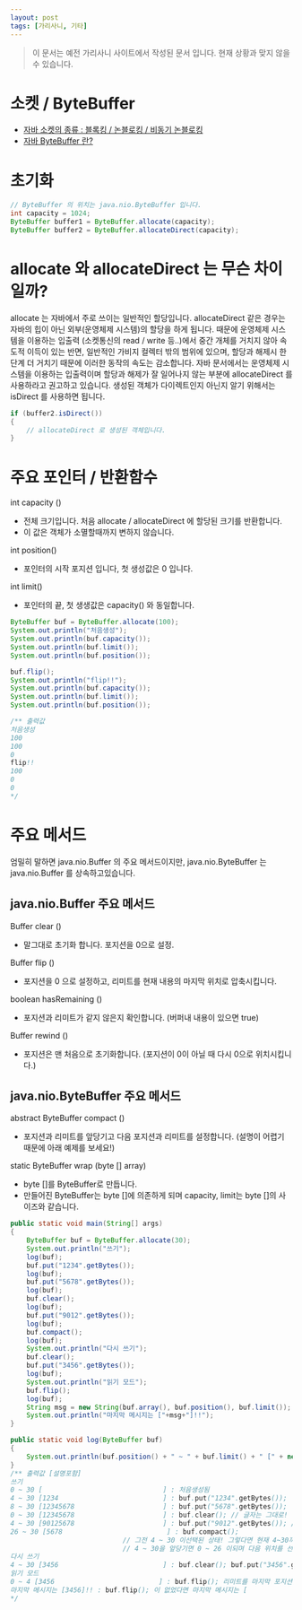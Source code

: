 ```yaml
---
layout: post
tags: [가리사니, 기타]
---
```


> 이 문서는 예전 가리사니 사이트에서 작성된 문서 입니다.
현재 상황과 맞지 않을 수 있습니다.

# 소켓 / ByteBuffer
- [자바 소켓의 종류 : 블록킹 / 논블로킹 / 비동기 논블로킹](/lab?topicId=175)
- [자바 ByteBuffer 란?](/lab?topicId=176)

# 초기화
``` java
// ByteBuffer 의 위치는 java.nio.ByteBuffer 입니다.
int capacity = 1024;
ByteBuffer buffer1 = ByteBuffer.allocate(capacity);
ByteBuffer buffer2 = ByteBuffer.allocateDirect(capacity);
```
# allocate 와 allocateDirect 는 무슨 차이일까?
allocate 는 자바에서 주로 쓰이는 일반적인 할당입니다.
allocateDirect 같은 경우는 자바의 힙이 아닌 외부(운영체제 시스템)의 할당을 하게 됩니다.
때문에 운영체제 시스템을 이용하는 입출력 (소켓통신의 read / write 등..)에서 중간 개체를 거치지 않아 속도적 이득이 있는 반면, 일반적인 가비지 컬렉터 밖의 범위에 있으며, 할당과 해제시 한 단계 더 거치기 때문에 이러한 동작의 속도는 감소합니다.
자바 문서에서는 운영체제 시스템을 이용하는 입출력이며 할당과 해제가 잘 일어나지 않는 부분에 allocateDirect 를 사용하라고 권고하고 있습니다.
 생성된 객체가 다이렉트인지 아닌지 알기 위해서는 isDirect 를 사용하면 됩니다.
``` java
if (buffer2.isDirect())
{
	// allocateDirect 로 생성된 객체입니다.
}
```

# 주요 포인터 / 반환함수
int capacity ()
- 전체 크기입니다. 처음 allocate / allocateDirect 에 할당된 크기를 반환합니다.
- 이 값은 객체가 소멸할때까지 변하지 않습니다.

int position()
 - 포인터의 시작 포지션 입니다, 첫 생성값은 0 입니다.

int limit()
 - 포인터의 끝, 첫 생생값은 capacity() 와 동일합니다.
``` java
ByteBuffer buf = ByteBuffer.allocate(100);
System.out.println("처음생성");
System.out.println(buf.capacity());
System.out.println(buf.limit());
System.out.println(buf.position());

buf.flip();
System.out.println("flip!!");
System.out.println(buf.capacity());
System.out.println(buf.limit());
System.out.println(buf.position());

/** 출력값
처음생성
100
100
0
flip!!
100
0
0
*/
```

# 주요 메서드
엄밀히 말하면 java.nio.Buffer 의 주요 메서드이지만, java.nio.ByteBuffer 는 java.nio.Buffer 를 상속하고있습니다.
## java.nio.Buffer 주요 메서드
Buffer			clear ()
 - 말그대로 초기화 합니다. 포지션을 0으로 설정.

Buffer			flip ()
 - 포지션을 0 으로 설정하고, 리미트를 현재 내용의 마지막 위치로 압축시킵니다.

boolean		hasRemaining ()
 - 포지션과 리미트가 같지 않은지 확인합니다. (버퍼내 내용이 있으면 true)

Buffer			rewind ()
 - 포지션은 맨 처음으로 초기화합니다. (포지션이 0이 아닐 때 다시 0으로 위치시킵니다.)

## java.nio.ByteBuffer 주요 메서드
abstract ByteBuffer		compact ()
 - 포지션과 리미트를 앞당기고 다음 포지션과 리미트를 설정합니다. (설명이 어렵기 때문에 아래 예제를 보세요!)

static ByteBuffer			wrap (byte [] array)
 - byte []를 ByteBuffer로 만듭니다.
 - 만들어진 ByteBuffer는 byte []에 의존하게 되며 capacity, limit는 byte []의 사이즈와 같습니다.

``` java
public static void main(String[] args)
{
	ByteBuffer buf = ByteBuffer.allocate(30);
	System.out.println("쓰기");
	log(buf);
	buf.put("1234".getBytes());
	log(buf);
	buf.put("5678".getBytes());
	log(buf);
	buf.clear();
	log(buf);
	buf.put("9012".getBytes());
	log(buf);
	buf.compact();
	log(buf);
	System.out.println("다시 쓰기");
	buf.clear();
	buf.put("3456".getBytes());
	log(buf);
	System.out.println("읽기 모드");
	buf.flip();
	log(buf);
	String msg = new String(buf.array(), buf.position(), buf.limit());
	System.out.println("마지막 메시지는 ["+msg+"]!!");
}

public static void log(ByteBuffer buf)
{
	System.out.println(buf.position() + " ~ " + buf.limit() + " [" + new String(buf.array()) + "]");
}
/** 출력값 [설명포함]
쓰기
0 ~ 30 [                              ] : 처음생성됨
4 ~ 30 [1234                          ] : buf.put("1234".getBytes());
8 ~ 30 [12345678                      ] : buf.put("5678".getBytes());
0 ~ 30 [12345678                      ] : buf.clear(); // 글자는 그대로! 정확히 포지션/리미트를 클리어 하는 겁니다.
4 ~ 30 [90125678                      ] : buf.put("9012".getBytes()); // 포지션이 클리어 되었으니 0부터 다시 쓰기를 합니다.
26 ~ 30 [5678                          ] : buf.compact();
							// 그전 4 ~ 30 이선택된 상태! 그렇다면 현재 4~30까지가 선택된 상태가 됩니다.
							// 4 ~ 30을 앞당기면 0 ~ 26 이되며 다음 위치를 선택하기 때문에 26 ~ 30 이 됩니다.
다시 쓰기
4 ~ 30 [3456                          ] : buf.clear(); buf.put("3456".getBytes()); // 포인터 위치를 초기화 한 후 다시 글자를 씁니다.
읽기 모드
0 ~ 4 [3456                          ] : buf.flip(); 리미트를 마지막 포지션으로 포지션을 0으로 바꿈으로써 마지막으로 썼던 버퍼를 읽기 좋은 위치로 세팅합니다.
마지막 메시지는 [3456]!! : buf.flip(); 이 없었다면 마지막 메시지는 [                          ] 가 리드되었을겁니다.
*/
```